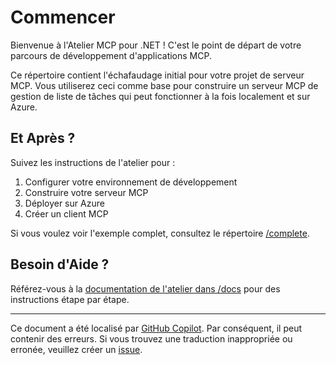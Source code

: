 # Commencer

Bienvenue à l'Atelier MCP pour .NET ! C'est le point de départ de votre parcours de développement d'applications MCP.

Ce répertoire contient l'échafaudage initial pour votre projet de serveur MCP. Vous utiliserez ceci comme base pour construire un serveur MCP de gestion de liste de tâches qui peut fonctionner à la fois localement et sur Azure.

## Et Après ?

Suivez les instructions de l'atelier pour :

1. Configurer votre environnement de développement
1. Construire votre serveur MCP
1. Déployer sur Azure
1. Créer un client MCP

Si vous voulez voir l'exemple complet, consultez le répertoire [/complete](../complete).

## Besoin d'Aide ?

Référez-vous à la [documentation de l'atelier dans /docs](../docs/) pour des instructions étape par étape.

---

Ce document a été localisé par [GitHub Copilot](https://docs.github.com/copilot/about-github-copilot/what-is-github-copilot). Par conséquent, il peut contenir des erreurs. Si vous trouvez une traduction inappropriée ou erronée, veuillez créer un [issue](../../issues).